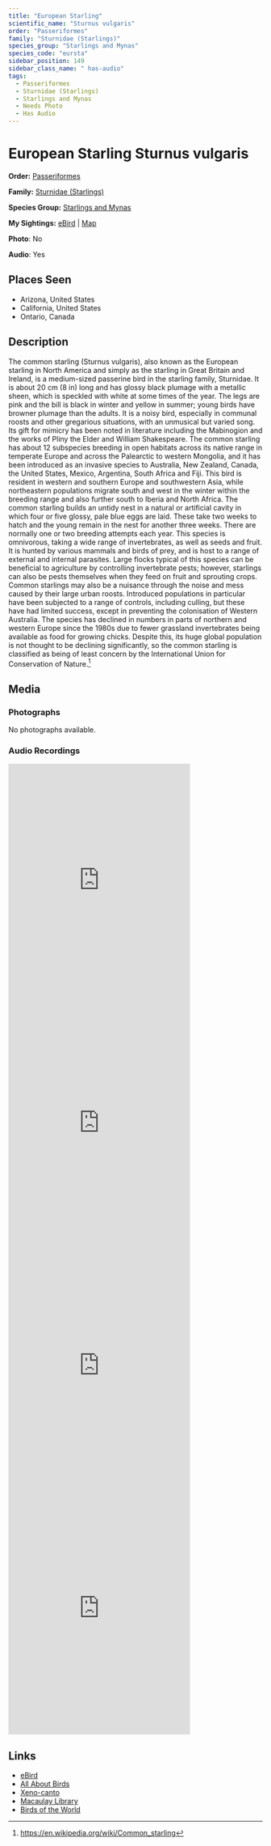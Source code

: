 ```yaml
---
title: "European Starling"
scientific_name: "Sturnus vulgaris"
order: "Passeriformes"
family: "Sturnidae (Starlings)"
species_group: "Starlings and Mynas"
species_code: "eursta"
sidebar_position: 149
sidebar_class_name: " has-audio"
tags: 
  - Passeriformes
  - Sturnidae (Starlings)
  - Starlings and Mynas
  - Needs Photo
  - Has Audio
---
```


# European Starling <span className='sci_name'>Sturnus vulgaris</span>

**Order:** [Passeriformes](/tags/passeriformes)

**Family:** [Sturnidae (Starlings)](/tags/sturnidae-starlings)

**Species Group:** [Starlings and Mynas](/tags/starlings-and-mynas)

**My Sightings:** [eBird](https://ebird.org/lifelist?r=world&time=life&spp=eursta) | [Map](/map?species_code=eursta)

**Photo**: No 

**Audio**: Yes

## Places Seen

* Arizona, United States
* California, United States
* Ontario, Canada

## Description
The common starling (Sturnus vulgaris), also known as the European starling in North America and simply as the starling in Great Britain and Ireland, is a medium-sized passerine bird in the starling family, Sturnidae. It is about 20 cm (8 in) long and has glossy black plumage with a metallic sheen, which is speckled with white at some times of the year. The legs are pink and the bill is black in winter and yellow in summer; young birds have browner plumage than the adults. It is a noisy bird, especially in communal roosts and other gregarious situations, with an unmusical but varied song. Its gift for mimicry has been noted in literature including the Mabinogion and the works of Pliny the Elder and William Shakespeare.
The common starling has about 12 subspecies breeding in open habitats across its native range in temperate Europe and across the Palearctic to western Mongolia, and it has been introduced as an invasive species to Australia, New Zealand, Canada, the United States, Mexico, Argentina, South Africa and Fiji. This bird is resident in western and southern Europe and southwestern Asia, while northeastern populations migrate south and west in the winter within the breeding range and also further south to Iberia and North Africa. The common starling builds an untidy nest in a natural or artificial cavity in which four or five glossy, pale blue eggs are laid. These take two weeks to hatch and the young remain in the nest for another three weeks. There are normally one or two breeding attempts each year. This species is omnivorous, taking a wide range of invertebrates, as well as seeds and fruit. It is hunted by various mammals and birds of prey, and is host to a range of external and internal parasites.
Large flocks typical of this species can be beneficial to agriculture by controlling invertebrate pests; however, starlings can also be pests themselves when they feed on fruit and sprouting crops. Common starlings may also be a nuisance through the noise and mess caused by their large urban roosts. Introduced populations in particular have been subjected to a range of controls, including culling, but these have had limited success, except in preventing the colonisation of Western Australia.
The species has declined in numbers in parts of northern and western Europe since the 1980s due to fewer grassland invertebrates being available as food for growing chicks. Despite this, its huge global population is not thought to be declining significantly, so the common starling is classified as being of least concern by the International Union for Conservation of Nature.[^1]

[^1]: https://en.wikipedia.org/wiki/Common_starling

## Media
### Photographs
No photographs available.

### Audio Recordings
<iframe src="https://macaulaylibrary.org/asset/626843430/embed" width="360" height="480" frameborder="0" allowfullscreen></iframe>
<iframe src="https://macaulaylibrary.org/asset/626843431/embed" width="360" height="480" frameborder="0" allowfullscreen></iframe>
<iframe src="https://macaulaylibrary.org/asset/626843432/embed" width="360" height="480" frameborder="0" allowfullscreen></iframe>
<iframe src="https://macaulaylibrary.org/asset/626843433/embed" width="360" height="480" frameborder="0" allowfullscreen></iframe>

## Links
* [eBird](https://ebird.org/species/eursta) 
* [All About Birds](https://www.allaboutbirds.org/guide/eursta) 
* [Xeno-canto](https://www.xeno-canto.org/species/sturnus-vulgaris) 
* [Macaulay Library](https://search.macaulaylibrary.org/catalog?taxonCode=eursta&sort=rating_rank_desc)
* [Birds of the World](https://birdsoftheworld.org/bow/species/eursta)
